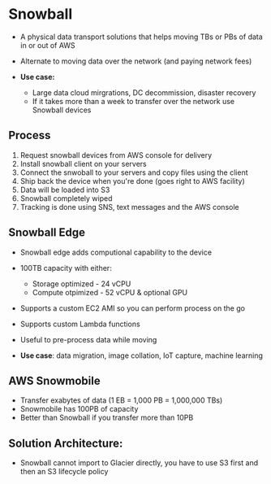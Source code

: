 # Snowball

- A physical data transport solutions that helps moving TBs or PBs of data in or out of AWS
- Alternate to moving data over the network (and paying network fees)

- **Use case:**
  - Large data cloud mirgrations, DC decommission, disaster recovery
  - If it takes more than a week to transfer over the network use Snowball devices


## Process

1. Request snowball devices from AWS console for delivery
2. Install snowball client on your servers
3. Connect the snwoball to your servers and copy files using the client 
4. Ship back the device when you're done (goes right to AWS facility)
5. Data will be loaded into S3 
6. Snowball completely wiped
7. Tracking is done using SNS, text messages and the AWS console

## Snowball Edge

- Snowball edge adds computional capability to the device
- 100TB capacity with either:
  - Storage optimized - 24 vCPU
  - Compute otpimized - 52 vCPU & optional GPU
- Supports a custom EC2 AMI so you can perform process on the go
- Supports custom Lambda functions

- Useful to pre-process data while moving 

- **Use case**: data migration, image collation, IoT capture, machine learning


## AWS Snowmobile

- Transfer exabytes of data (1 EB = 1,000 PB = 1,000,000 TBs)
- Snowmobile has 100PB of capacity 
- Better than Snowball if you transfer more than 10PB

## Solution Architecture:

- Snowball cannot import to Glacier directly, you have to use S3 first and then an S3 lifecycle policy